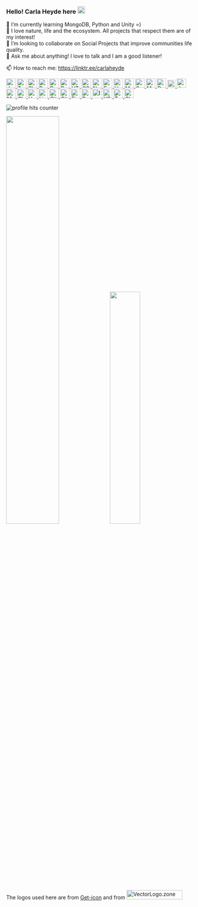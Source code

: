 ### Hello! Carla Heyde here <img src="https://img.icons8.com/stickers/100/000000/like--v1.png" height=20/>

🤔 I’m currently learning MongoDB, Python and Unity =)</br>
🌱 I love nature, life and the ecosystem. All projects that respect them are of my interest!</br>
👯 I’m looking to collaborate on Social Projects that improve communities life quality.</br>
💬 Ask me about anything! I love to talk and I am a good listener!</br>

📫 How to reach me: https://linktr.ee/carlaheyde &nbsp; &nbsp;</br> 


<p>
   <a href="https://developer.mozilla.org/en-US/docs/Web/JavaScript" title="JavaScript" target="_blank">
	<img src="https://github.com/get-icon/geticon/blob/master/icons/javascript.svg" alt="JavaScript" width="25px" height="25px">
   </a>
   <a href="https://www.typescriptlang.org/" title="TypeScript" target="_blank">
	<img src="https://www.vectorlogo.zone/logos/typescriptlang/typescriptlang-icon.svg" alt="TypeScript" width="25px" height="25px" style= "max-width: 100%;">
   </a>
   <a href="https://www.shellscript.sh/" title="Shell" target="_blank">
   	<img src="https://www.vectorlogo.zone/logos/gnu_bash/gnu_bash-icon.svg" alt="Shell" width="25px" height="25px" style= "max-width: 100%;">
   </a>  
   <a href="https://www.python.org/" title="Python" target="_blank">
	   <img src="https://www.vectorlogo.zone/logos/python/python-icon.svg" alt="Python" width="25px" height="25px" style= "max-width: 100%;">
   </a> 
   <a href="https://reactjs.org/" title="React" target="_blank">
	   <img src="https://www.vectorlogo.zone/logos/reactjs/reactjs-icon.svg" alt="React" width="25px" height="25px" style= "max-width: 100%;">
   </a>   
   <a href="https://redux.js.org/" title="Redux" target="_blank">
	   <img src="https://github.com/get-icon/geticon/blob/master/icons/redux.svg" alt="Redux" width="25px" height="25px" style= "max-width: 100%;">
   </a>   
   <a href="https://www.w3schools.com/html/default.asp" title="HTML5" target="_blank">
	   <img src="https://www.vectorlogo.zone/logos/w3_html5/w3_html5-icon.svg" alt="HTML5" width="25px" height="25px"style= "max-width: 100%;">
   </a>   
   <a href="https://www.w3.org/TR/CSS/" title="CSS" target="_blank">
	   <img src="https://www.vectorlogo.zone/logos/w3_css/w3_css-icon.svg" alt="CSS" width="25px" height="25px" style= "max-width: 100%;">
   </a>   
   <a href="https://nodejs.org/en/" title="Node,js" target="_blank">
	   <img src="https://www.vectorlogo.zone/logos/nodejs/nodejs-icon.svg" alt="Node.js" width="25px" height="25px" style= "max-width: 100%;">
   </a>   
   <a href="http://expressjs.com/" title="Express" target="_blank">
	   <img src="https://www.vectorlogo.zone/logos/expressjs/expressjs-icon.svg" alt="Express" width="25px" height="25px" style= "max-width: 100%;">
   </a> 
   <a href="https://www.heroku.com/home" title="Heroku" target="_blank">
	<img src="https://www.vectorlogo.zone/logos/heroku/heroku-icon.svg" alt="Heroku" width="25px" height="25px" style= "max-width: 100%;">
   </a>   
   <a href="https://dev.mysql.com/" title="MySQL" target="_blank">
	<img src="https://www.vectorlogo.zone/logos/mysql/mysql-icon.svg" alt="MySQL" width="25px" height="25px" style= "max-width: 100%;">
   </a>   
   <a href="https://sequelize.org/" title="Sequelize" target="_blank">
	<img src="https://www.vectorlogo.zone/logos/sequelizejs/sequelizejs-icon.svg" alt="Sequelize" width="25px" height="25px" style= "max-width: 100%;">
   </a>   
   <a href="https://www.mongodb.com/" title="MongoDB" target="_blank">
	<img src="https://www.vectorlogo.zone/logos/mongodb/mongodb-icon.svg" alt="MongoDB" width="25px" height="25px" style= "max-width: 100%;">
   </a>  
   <a href="https://docs.docker.com/" title="Docker" target="_blank">
	<img src="https://www.vectorlogo.zone/logos/docker/docker-icon.svg" alt="Docker" width="25px" height="25px"" style= "max-width: 100%;">
   </a> 
																	         <a href="https://www.cypress.io" title="Cypress" target="_blank">
	 <img src="https://github.com/get-icon/geticon/blob/master/icons/cypress.svg" alt="Cypress" width="21px" height="21px" style= "max-width: 100%;">
   </a>
   <a href="https://jestjs.io/" title="Jest" target="_blank">
	<img src="https://www.vectorlogo.zone/logos/jestjsio/jestjsio-icon.svg" alt="Jest" width="25px" height="25px"" style= "max-width: 100%;">
   </a>
   <a href="https://mochajs.org/" title="Mocha" target="_blank">
	<img src="https://www.vectorlogo.zone/logos/mochajs/mochajs-icon.svg" alt="Mocha" width="25px" height="25px"" style= "max-width: 100%;">
   </a>
   <a href="https://www.chaijs.com/." title="Chai" target="_blank">
	<img src="https://www.vectorlogo.zone/logos/chaijs/chaijs-icon.svg" alt="Chai" width="25px" height="25px"" style= "max-width: 100%;">
   </a>
   <a href="https://unity.com/" title="Unity" target="_blank">
	<img src="https://www.vectorlogo.zone/logos/unity3d/unity3d-icon.svg" alt="Unity" width="25px" height="25px"" style= "max-width: 100%;">
   </a>
   <a href="https://www.linux.org/" title="Linux" target="_blank">
	<img src="https://www.vectorlogo.zone/logos/linux/linux-icon.svg" alt="Linux" width="25px" height="25px"" style="max-width: 100%;">
   </a>
   <a href="https://www." title="Git" target="_blank">
	<img src="https://www.vectorlogo.zone/logos/git-scm/git-scm-icon.svg" alt="Git" width="25px" height="25px"" style="max-width: 100%;">
   </a>
   <a href="https://www." title="GitHub" target="_blank">
	<img src="https://www.vectorlogo.zone/logos/github/github-icon.svg" alt="GitHub" width="25px" height="25px"" style="max-width: 100%;">
   </a>
   <a href="https://www." title="Figma" target="_blank">
	<img src="https://www.vectorlogo.zone/logos/figma/figma-icon.svg" alt="Figma" width="25px" height="25px"" style="max-width: 100%;">
   </a>
   <a href="https://www." title="Postman" target="_blank">
	<img src="https://www.vectorlogo.zone/logos/getpostman/getpostman-icon.svg" alt="Postman" width="25px" height="25px"" style="max-width: 100%;">
   </a>
   <a href="https://insomnia.rest/" title="Insomnia" target="_blank">
	<img src="https://github.com/get-icon/geticon/blob/master/icons/insomnia.svg" alt="Insomnia" width="25px" height="25px"" style="max-width: 100%;">
   </a>
   <a href="https://code.visualstudio.com/" title="VSCode" target="_blank">
	<img src="https://raw.githubusercontent.com/get-icon/geticon/master/icons/visual-studio-code.svg " alt="VSCode" width="25px" height="25px"" style= "max-width: 100%;">
   </a>   
   <a href="https://trello.com/" title="Trello" target="_blank">
	<img src="https://www.vectorlogo.zone/logos/trello/trello-icon.svg" alt="Trello" width="25px" height="25px"" style= "max-width: 100%;">
   </a>
   <a href="https://slack.com/" title="Slack" target="_blank">
	<img src="https://www.vectorlogo.zone/logos/slack/slack-icon.svg" alt="Slack" width="25px" height="25px"" style= "max-width: 100%;">
   </a>																	   <!--    <a href="https://zoom.us/" title="Zoom" target="_blank">
	<img src="https://www.vectorlogo.zone/logos/zoomus/zoomus-icon.svg" alt="Zoom" width="25px" height="25px"" style= "max-width: 100%;">
   </a> -->
<!--    <a href="https://www." title="" target="_blank">
	<img src=" " alt=" " width="25px" height="25px"" style= "max-width: 100%;">
   </a> -->
</p>

<img src="https://hits.seeyoufarm.com/api/count/incr/badge.svg?url=https%3A%2F%2Fgithub.com%2F{cjheyde}1212%2Fhit-counter" alt="profile hits counter"/> 
</a>

<img src="https://github-readme-stats.vercel.app/api?username=cjheyde&theme=buefy&show_icons=true&amp;hide=contribs,issues" width=53% /> &nbsp; <img src="https://github-readme-stats.vercel.app/api/top-langs/?username=cjheyde&theme=buefy&layout=compact" width=40% /> 

The logos used here are from <a href="https://github.com/get-icon/geticon">Get-icon</a> 
and from 
<a href="https://www.vectorlogo.zone" title="VectorLogo.zone">
	<img src="https://www.vectorlogo.zone/logos/vectorlogozone/vectorlogozone-wordmark.svg" alt="VectorLogo.zone" width="150px" height="25px">
</a>

<!-- #### Programming Languages:
<table width="80%">
   <tbody>
      <tr valign="top">
         <td width="5%" align="center"><img src="https://github.com/get-icon/geticon/blob/master/icons/javascript.svg" alt="JavaScript" align="center" height=25/>&nbsp;<span>JavaScript</span></td> 
         <td width="5%" align="center"><img src="https://www.vectorlogo.zone/logos/typescriptlang/typescriptlang-icon.svg" alt="TypeScript" align="center" height=25/>&nbsp;<span>TypeScript</span></td>
         <td width="5%" align="center"><img src="https://www.vectorlogo.zone/logos/gnu_bash/gnu_bash-icon.svg" alt="Shell" align="center" height=25/>&nbsp;<span>Shell</span></td>
         <td width="5%" align="center"><img src="https://www.vectorlogo.zone/logos/python/python-icon.svg" alt="Python" align="center" height=25/>&nbsp;<span>Python</span></td>
      </tr>
   </tbody>
</table> -->

<!-- #### FrontEnd Development:
<table width="80%">
   <tbody>
      <tr valign="top">
         <td width="5%" align="center"><img src="https://www.vectorlogo.zone/logos/reactjs/reactjs-icon.svg" alt="React" align="center" height=25/>&nbsp;<span>React</span></td>
         <td width="5%" align="center"><img src="https://github.com/get-icon/geticon/blob/master/icons/redux.svg" alt="Rdux" align="center" height=25/>&nbsp;<span>Redux</span></td> 
         <td width="5%" align="center"><img src="https://www.vectorlogo.zone/logos/w3_html5/w3_html5-icon.svg" alt="HTML5" align="center" height=25/>&nbsp;<span>HTML5</span></td> 
         <td width="5%" align="center"><img src="https://www.vectorlogo.zone/logos/w3_css/w3_css-icon.svg" alt="CSS3" align="center" height=25/>&nbsp;<span>CSS3</span></td>  
      </tr>
   </tbody>
</table> -->

<!-- #### BackEnd Development:
<table width="80%">
   <tbody>
      <tr valign="top">
         <td width="5%" align="center"><img src="https://www.vectorlogo.zone/logos/nodejs/nodejs-icon.svg" alt="Node.js" align="center" height=25/>&nbsp;<span>Node.js</span></td> 
         <td width="5%" align="center"><img src="https://www.vectorlogo.zone/logos/expressjs/expressjs-icon.svg" alt="Express" align="center" height=25/>&nbsp;<span>Express</span></td> 
      </tr>
   </tbody>
</table> -->

<!-- #### Backend as a Service(BaaS):
<table width="80%">
   <tbody>
      <tr valign="top">
         <td width="5%" align="center"><img src="https://www.vectorlogo.zone/logos/heroku/heroku-icon.svg" alt="Heroku" align="center" height=25/>&nbsp;<span>Heroku</span></td> 
      </tr>
   </tbody>
</table> -->

<!-- #### Databases and ORMs:
<table width="80%">
   <tbody>
      <tr valign="top">
         <td width="5%" align="center"><img src="https://www.vectorlogo.zone/logos/mysql/mysql-icon.svg" align="center" alt="MySQL" height=25/>&nbsp;<span>MySQL</span></td> 
         <td width="5%" align="center"><script src="https://www.vectorlogo.zone/logos/sequelizejs/sequelizejs-icon.svg" align="center" alt="Sequelize" height=25/>&nbsp;<span>Sequelize</span></td>
         <td width="5%" align="center"><script src="https://www.vectorlogo.zone/logos/mongodb/mongodb-icon.svg" align="center" alt="MongoDB" height=25/>&nbsp;<span>MongoDB</span></td>         
      </tr>
   </tbody>
</table> -->

<!-- 
#### Devops:
<table width="80%">
   <tbody>
      <tr valign="top">
         <td width="5%" align="center"><img src="https://www.vectorlogo.zone/logos/docker/docker-icon.svg" alt="Docker" align="center" height=25/>&nbsp;<span>Docker</span></td> 
      </tr>
   </tbody>
</table> -->

																      
<!-- 
#### Testing:
<table width="80%">
   <tbody>
      <tr valign="top">
         <td width="5%" align="center"><img src="https://github.com/get-icon/geticon/blob/master/icons/cypress.svg" align="center" alt="Cypress" height=25/>&nbsp;<span>Cypress</span></td> 
         <td width="5%" align="center"><img src="https://www.vectorlogo.zone/logos/jestjsio/jestjsio-icon.svg" align="center" alt="Jest" height=25/>&nbsp;<span>Jest</span></td> 
         <td width="5%" align="center"><img src="https://www.vectorlogo.zone/logos/mochajs/mochajs-icon.svg" align="center" alt="Mocha" height=25/>&nbsp;<span>Mocha</span></td>
         <td width="5%" align="center"><img src="https://www.vectorlogo.zone/logos/chaijs/chaijs-icon.svg" alt="Chai" height=25/>&nbsp;<span>Chai</span></td>
      </tr>
   </tbody>
</table> -->

														     
<!-- 
#### Game Engines:
Unity
<table width="80%">
   <tbody>
      <tr valign="top">
         <td width="5%" align="center"><img src="https://www.vectorlogo.zone/logos/unity3d/unity3d-icon.svg" align="center" alt="Unity" height=25/>&nbsp;<span>Unity</span></td>
      </tr>
   </tbody>
</table> -->
																       
<!-- 
#### Others:
<table width="80%">
   <tbody>
      <tr valign="top">
         <td width="5%" align="center"><img src="https://www.vectorlogo.zone/logos/linux/linux-icon.svg" align="center" alt="Linux" height=25/>&nbsp;<span>Linux</span></td>
         <td width="5%" align="center"><img src="https://www.vectorlogo.zone/logos/git-scm/git-scm-icon.svg" align="center" alt="Git" height=25/>&nbsp;<span>Git</span></td>
          <td width="5%" align="center"><img src="https://www.vectorlogo.zone/logos/github/github-icon.svg" align="center" alt="GitHub" height=25/>&nbsp;<span>GitHub</span></td>
          <td width="5%" align="center"><img src="https://www.vectorlogo.zone/logos/gnu_bash/gnu_bash-icon.svg" align="center" alt="Bash" height=25/>&nbsp;<span>Bash</span></td>
          <td width="5%" align="center"><img src="https://www.vectorlogo.zone/logos/figma/figma-icon.svg" align="center" alt="Figma" height=25/>&nbsp;<span>Figma</span></td>
          <td width="5%" align="center"><img src="https://www.vectorlogo.zone/logos/getpostman/getpostman-icon.svg" align="center" alt="Postman" height=25/>&nbsp;<span>Postman</span></td>
          <td width="5%" align="center"><img src="https://github.com/get-icon/geticon/blob/master/icons/insomnia.svg" align="center" alt="Insomnia" height=25/>&nbsp;<span>Insomnia</span></td>
      </tr>
   </tbody>
</table> -->

<!--
**cjheyde/cjheyde** is a ✨ _special_ ✨ repository because its `README.md` appears on your GitHub profile.
